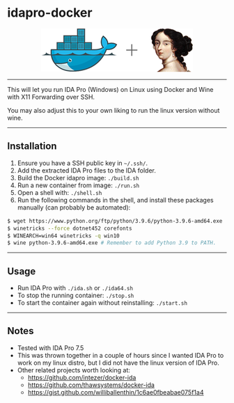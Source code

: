 # idapro-docker
<p align="center"><img src="docker-ida.png"></p>

---

This will let you run IDA Pro (Windows) on Linux using Docker and Wine with X11 Forwarding over SSH.

You may also adjust this to your own liking to run the linux version without wine.

---
## Installation
1. Ensure you have a SSH public key in `~/.ssh/`.
2. Add the extracted IDA Pro files to the IDA folder.
3. Build the Docker idapro image: `./build.sh`
4. Run a new container from image: `./run.sh`
5. Open a shell with: `./shell.sh`
6. Run the following commands in the shell, and install these packages manually (can probably be automated):
```bash
$ wget https://www.python.org/ftp/python/3.9.6/python-3.9.6-amd64.exe
$ winetricks --force dotnet452 corefonts
$ WINEARCH=win64 winetricks -q win10
$ wine python-3.9.6-amd64.exe # Remember to add Python 3.9 to PATH.
```

---
## Usage
- Run IDA Pro with `./ida.sh` or `./ida64.sh`
- To stop the running container: `./stop.sh`
- To start the container again without reinstalling: `./start.sh`

---
## Notes
- Tested with IDA Pro 7.5
- This was thrown together in a couple of hours since I wanted IDA Pro to work on my linux distro, but I did not have the linux version of IDA Pro.
- Other related projects worth looking at:
    - https://github.com/intezer/docker-ida
    - https://github.com/thawsystems/docker-ida
    - https://gist.github.com/williballenthin/1c6ae0fbeabae075f1a4

